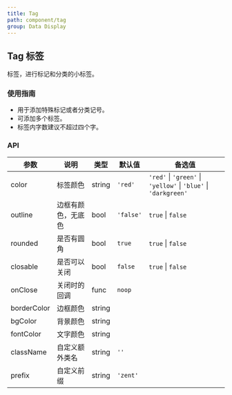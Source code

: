 ```yaml
---
title: Tag
path: component/tag
group: Data Display
---
```


## Tag 标签

标签，进行标记和分类的小标签。

### 使用指南

-  用于添加特殊标记或者分类记号。
-  可添加多个标签。
-  标签内字数建议不超过四个字。

### API

| 参数    |   说明          | 类型     | 默认值        | 备选值            |
| ------- | -------------  | ------  | -------------|----------------- |
| color   | 标签颜色        | string  | `'red'`      | `'red'` \| `'green'` \| `'yellow'` \| `'blue'` \| `'darkgreen'` |
| outline | 边框有颜色，无底色| bool    | `'false'`    |`true` \| `false`    |
| rounded | 是否有圆角 | bool | `true` | `true` \| `false` |
| closable| 是否可以关闭     | bool    | `false`      | `true` \| `false`   |
| onClose | 关闭时的回调     | func    | `noop`       |                  |
| borderColor | 边框颜色 | string | | |
| bgColor | 背景颜色 | string | | |
| fontColor | 文字颜色 | string | | |
| className| 自定义额外类名  | string   | `''`         |                  |
| prefix  | 自定义前缀      | string   | `'zent'`     |                  |


<style>
.zent-tag{
	margin: 0 10px 5px 0; 
}
</style>
